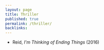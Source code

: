 ```yaml
---
layout: page
title: Thriller
published: true
permalink: /thriller/
backlinks: 
---
```


* Reid, _I'm Thinking of Ending Things_ (2016) 
